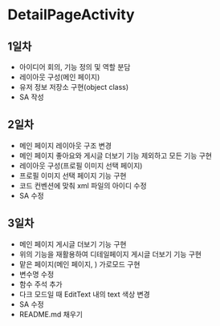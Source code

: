 DetailPageActivity
=
## 1일차

- 아이디어 회의, 기능 정의 및 역할 분담
- 레이아웃 구성(메인 페이지)
- 유저 정보 저장소 구현(object class)
- SA 작성

## 2일차

- 메인 페이지 레이아웃 구조 변경
- 메인 페이지 좋아요와 게시글 더보기 기능 제외하고 모든 기능 구현
- 레이아웃 구성(프로필 이미지 선택 페이지)
- 프로필 이미지 선택 페이지 기능 구현
- 코드 컨벤션에 맞춰 xml 파일의 아이디 수정
- SA 수정

## 3일차
- 메인 페이지 게시글 더보기 기능 구현
- 위의 기능을 재활용하여 디테일페이지 게시글 더보기 기능 구현
- 맡은 페이지(메인 페이지, ) 가로모드 구현
- 변수명 수정
- 함수 주석 추가
- 다크 모드일 때 EditText 내의 text 색상 변경
- SA 수정
- README.md 채우기